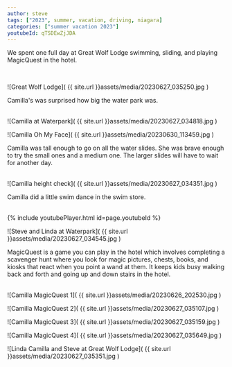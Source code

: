 ```yaml
---
author: steve
tags: ["2023", summer, vacation, driving, niagara]
categories: ["summer vacation 2023"]
youtubeId: qTSDEwZjJDA
---
```

We spent one full day at Great Wolf Lodge swimming, sliding, and playing MagicQuest in the hotel.  

<br/>

![Great Wolf Lodge]( {{ site.url }}assets/media/20230627_035250.jpg )
<br/>

Camilla's was surprised how big the water park was.  
<br/>

![Camilla at Waterpark]( {{ site.url }}assets/media/20230627_034818.jpg )
<br/>

![Camilla Oh My Face]( {{ site.url }}assets/media/20230630_113459.jpg )
<br/>

Camilla was tall enough to go on all the water slides. She was brave enough to try the small ones and a medium one.  The larger slides will have to wait for another day.  
<br/>

![Camilla height check]( {{ site.url }}assets/media/20230627_034351.jpg )
<br/>

Camilla did a little swim dance in the swim store.  

<br/>
{% include youtubePlayer.html id=page.youtubeId %}
<br/>

![Steve and Linda at Waterpark]( {{ site.url }}assets/media/20230627_034545.jpg )
<br/>

MagicQuest is a game you can play in the hotel which involves completing a scavenger hunt where you look for magic pictures, chests, books, and kiosks that react when you point a wand at them.  It keeps kids busy walking back and forth and going up and down stairs in the hotel.   
<br/>

![Camilla MagicQuest 1]( {{ site.url }}assets/media/20230626_202530.jpg )
<br/>

![Camilla MagicQuest 2]( {{ site.url }}assets/media/20230627_035107.jpg )
<br/>

![Camilla MagicQuest 3]( {{ site.url }}assets/media/20230627_035159.jpg )
<br/>

![Camilla MagicQuest 4]( {{ site.url }}assets/media/20230627_035649.jpg )
<br/>

![Linda Camilla and Steve at Great Wolf Lodge]( {{ site.url }}assets/media/20230627_035351.jpg )
<br/>

